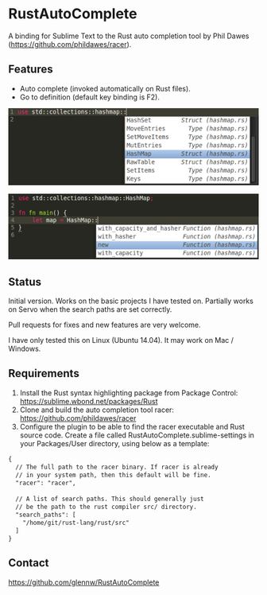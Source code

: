 # RustAutoComplete
A binding for Sublime Text to the Rust auto completion tool by Phil Dawes (https://github.com/phildawes/racer).

## Features
* Auto complete (invoked automatically on Rust files).
* Go to definition (default key binding is F2).

![Example](/screenshots/completion_1.png)

![Example](/screenshots/completion_2.png)

## Status
Initial version. Works on the basic projects I have tested on. Partially works on Servo when the search paths are set correctly.

Pull requests for fixes and new features are very welcome.

I have only tested this on Linux (Ubuntu 14.04). It may work on Mac / Windows.

## Requirements

1. Install the Rust syntax highlighting package from Package Control:
https://sublime.wbond.net/packages/Rust
2. Clone and build the auto completion tool racer:
https://github.com/phildawes/racer
3. Configure the plugin to be able to find the racer executable and
Rust source code. Create a file called RustAutoComplete.sublime-settings
in your Packages/User directory, using below as a template:

```
{
  // The full path to the racer binary. If racer is already
  // in your system path, then this default will be fine.
  "racer": "racer",

  // A list of search paths. This should generally just
  // be the path to the rust compiler src/ directory.
  "search_paths": [
    "/home/git/rust-lang/rust/src"
  ]
}
```

## Contact
https://github.com/glennw/RustAutoComplete
